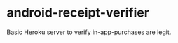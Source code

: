 android-receipt-verifier
========================

Basic Heroku server to verify in-app-purchases are legit.